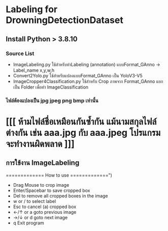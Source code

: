 <h1> Labeling for DrowningDetectionDataset</h1>
<h2> Install Python > 3.8.10 </h2>
<h3> Source List </h3>
<ul>
  <li>ImageLabeling.py ใช้สำหรับทำLabeling (annotation) แบบFormat_GAnno -> Label_name x,y,w,h</li>
  <li>Convert2Yolo.py ใช้สำหรับแปลงแบบFormat_GAnno เป็น YoloV3-V5</li>
  <li>ImageCropper4Classification.py ใช้สำหรับ Crop ภาพจาก Format_GAnno แยกเป็น Folder เพื่อทำ ImageClassification </li>
</ul>
<h3> ไฟล์ต้องแปลงเป็น jpg jpeg png bmp เท่านั้น </h3>
<h1> [[[ ห้ามไฟล์ชื่อเหมือนกันซ้ำกัน แม้นามสกุลไฟล์ต่างกัน เช่น aaa.jpg กับ aaa.jpeg โปรแกรมจะทำงานผิดพลาด ]]]</h1>
<h2> การใช้งาน ImageLabeling</h2>
============= How to use =============")
<ul>
<li>Drag Mouse to crop image</li>
<li>Enter/Spacebar to save cropped box</li>
<li>Del to remove all cropped boxes in the image</li>
<li>w or / to select label</li>
<li>Esc to cancel (a) cropped box</li>
<li>←/↑ or a goto previous image</li>
<li>→/↓ or d goto next image</li>
<li>q Exit program</li>
</ul>

